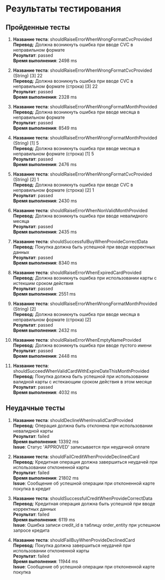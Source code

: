 # Результаты тестирования

## Пройденные тесты

1. **Название теста**: shouldRaiseErrorWhenWrongFormatCvcProvided  
   **Перевод**: Должна возникнуть ошибка при вводе CVC в неправильном формате  
   **Результат**: passed  
   **Время выполнения**: 2498 ms

2. **Название теста**: shouldRaiseErrorWhenWrongFormatCvcProvided (String) [3] 22  
   **Перевод**: Должна возникнуть ошибка при вводе CVC в неправильном формате (строка) [3] 22  
   **Результат**: passed  
   **Время выполнения**: 2328 ms

3. **Название теста**: shouldRaiseErrorWhenWrongFormatMonthProvided  
   **Перевод**: Должна возникнуть ошибка при вводе месяца в неправильном формате  
   **Результат**: passed  
   **Время выполнения**: 8549 ms

4. **Название теста**: shouldRaiseErrorWhenWrongFormatMonthProvided (String) [1] 5  
   **Перевод**: Должна возникнуть ошибка при вводе месяца в неправильном формате (строка) [1] 5  
   **Результат**: passed  
   **Время выполнения**: 2476 ms

5. **Название теста**: shouldRaiseErrorWhenWrongFormatCvcProvided (String) [2] 1  
   **Перевод**: Должна возникнуть ошибка при вводе CVC в неправильном формате (строка) [2] 1  
   **Результат**: passed  
   **Время выполнения**: 2430 ms

6. **Название теста**: shouldRaiseErrorWhenNonValidMonthProvided  
   **Перевод**: Должна возникнуть ошибка при вводе невалидного месяца  
   **Результат**: passed  
   **Время выполнения**: 2435 ms

7. **Название теста**: shouldSuccessfulBuyWhenProvideCorrectData  
   **Перевод**: Покупка должна быть успешной при вводе корректных данных  
   **Результат**: passed  
   **Время выполнения**: 8340 ms

8. **Название теста**: shouldRaiseErrorWhenExpiredCardProvided  
   **Перевод**: Должна возникнуть ошибка при использовании карты с истекшим сроком действия  
   **Результат**: passed  
   **Время выполнения**: 2551 ms

9. **Название теста**: shouldRaiseErrorWhenWrongFormatMonthProvided (String) [2]  
   **Перевод**: Должна возникнуть ошибка при вводе месяца в неправильном формате (строка) [2]  
   **Результат**: passed  
   **Время выполнения**: 2432 ms

10. **Название теста**: shouldRaiseErrorWhenEmptyNameProvided  
    **Перевод**: Должна возникнуть ошибка при вводе пустого имени  
    **Результат**: passed  
    **Время выполнения**: 2448 ms

11. **Название теста**: shouldSucceedWhenValidCardWithExpireDateThisMonthProvided  
    **Перевод**: Покупка должна быть успешной при использовании валидной карты с истекающим сроком действия в этом месяце  
    **Результат**: passed  
    **Время выполнения**: 4032 ms

## Неудачные тесты

1. **Название теста**: shouldDeclineWhenInvalidCardProvided  
   **Перевод**: Операция должна быть отклонена при использовании невалидной карты  
   **Результат**: failed  
   **Время выполнения**: 13392 ms  
   **Issue**: Статус 'APPROVED' записывается при неудачной оплате

2. **Название теста**: shouldFailCreditWhenProvideDeclinedCard  
   **Перевод**: Кредитная операция должна завершиться неудачей при использовании отклоненной карты  
   **Результат**: failed  
   **Время выполнения**: 21802 ms  
   **Issue**: Сообщение об успешной операции при отклоненной карте покупка в кредит

3. **Название теста**: shouldSuccessfulCreditWhenProvideCorrectData  
   **Перевод**: Кредитная операция должна быть успешной при вводе корректных данных  
   **Результат**: failed  
   **Время выполнения**: 6119 ms  
   **Issue**: Ошибка записи credit_id в таблицу order_entity при успешном запросе кредита

4. **Название теста**: shouldFailBuyWhenProvideDeclinedCard  
   **Перевод**: Покупка должна завершиться неудачей при использовании отклоненной карты  
   **Результат**: failed  
   **Время выполнения**: 11944 ms  
   **Issue**: Сообщение об успешной операции при отклоненной карте покупка
